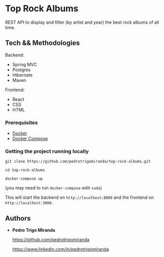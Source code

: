 # Top Rock Albums  

REST API to display and filter (by artist and year) the best rock albums of all time.

## Tech && Methodologies

Backend:
- Spring MVC
- Postgres
- Hibernate
- Maven

Frontend:
- React
- CSS
- HTML

### Prerequisites

- [Docker](https://www.docker.com/)
- [Docker Compose](https://docs.docker.com/compose/)

### Getting the project running locally

```
git clone https://github.com/pedrotrigomiranda/top-rock-albums.git

cd top-rock-albums 

docker-compose up
```
(you may need to run `docker-compose` with `sudo`)

This will start the backend on `http://localhost:8080` and the frontend on `http://localhost:3000`.

## Authors

* **Pedro Trigo Miranda** 

    https://github.com/pedrotrigomiranda

    https://www.linkedin.com/in/pedrotrigomiranda